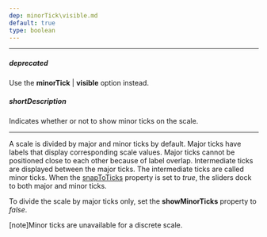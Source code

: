 ```yaml
---
dep: minorTick\visible.md
default: true
type: boolean
---
```

---
##### deprecated
Use the **minorTick** | **visible** option instead.

##### shortDescription
Indicates whether or not to show minor ticks on the scale.

---
A scale is divided by major and minor ticks by default. Major ticks have labels that display corresponding scale values. Major ticks cannot be positioned close to each other because of label overlap. Intermediate ticks are displayed between the major ticks. The intermediate ticks are called minor ticks. When the [snapToTicks](/api-reference/20%20Data%20Visualization%20Widgets/25%20dxRangeSelector/1%20Configuration/behavior/snapToTicks.md '/Documentation/ApiReference/Data_Visualization_Widgets/dxRangeSelector/Configuration/behavior/#snapToTicks') property is set to *true*, the sliders dock to both major and minor ticks.

To divide the scale by major ticks only, set the **showMinorTicks** property to *false*.

[note]Minor ticks are unavailable for a discrete scale.